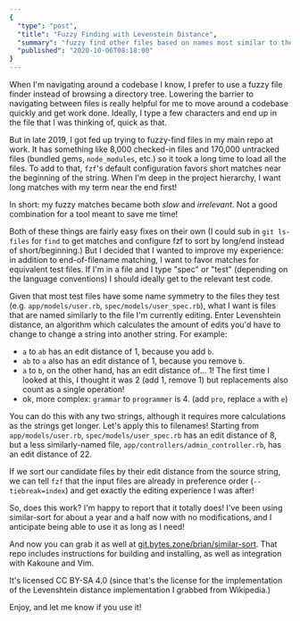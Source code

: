 ```yaml
---
{
  "type": "post",
  "title": "Fuzzy Finding with Levenstein Distance",
  "summary": "fuzzy find other files based on names most similar to the one you're editing",
  "published": "2020-10-06T08:18:00"
}
---
```


When I'm navigating around a codebase I know, I prefer to use a fuzzy file finder instead of browsing a directory tree.
Lowering the barrier to navigating between files is really helpful for me to move around a codebase quickly and get work done.
Ideally, I type a few characters and end up in the file that I was thinking of, quick as that.

But in late 2019, I got fed up trying to fuzzy-find files in my main repo at work.
It has something like 8,000 checked-in files and 170,000 untracked files (bundled gems, `node_modules`, etc.) so it took a long time to load all the files.
To add to that, `fzf`'s default configuration favors short matches near the beginning of the string.
When I'm deep in the project hierarchy, I want long matches with my term near the end first!

In short: my fuzzy matches became both *slow* and *irrelevant*.
Not a good combination for a tool meant to save me time!

Both of these things are fairly easy fixes on their own (I could sub in `git ls-files` for `find` to get matches and configure fzf to sort by long/end instead of short/beginning.)
But I decided that I wanted to improve my experience: in addition to end-of-filename matching, I want to favor matches for equivalent test files.
If I'm in a file and I type "spec" or "test" (depending on the language conventions) I should ideally get to the relevant test code.

Given that most test files have some name symmetry to the files they test (e.g. `app/models/user.rb`, `spec/models/user_spec.rb`), what I want is files that are named similarly to the file I'm currently editing.
Enter Levenshtein distance, an algorithm which calculates the amount of edits you'd have to change to change a string into another string.
For example:

- `a` to `ab` has an edit distance of 1, because you add `b`.
- `ab` to `a` also has an edit distance of 1, because you remove `b`.
- `a` to `b`, on the other hand, has an edit distance of... 1!
  The first time I looked at this, I thought it was 2 (add 1, remove 1) but replacements also count as a single operation!
- ok, more complex: `grammar` to `programmer` is 4.
  (add `pro`, replace `a` with `e`)

You can do this with any two strings, although it requires more calculations as the strings get longer.
Let's apply this to filenames!
Starting from `app/models/user.rb`, `spec/models/user_spec.rb` has an edit distance of 8, but a less similarly-named file, `app/controllers/admin_controller.rb`, has an edit distance of 22.

If we sort our candidate files by their edit distance from the source string, we can tell `fzf` that the input files are already in preference order (`--tiebreak=index`) and get exactly the editing experience I was after!

So, does this work?
I'm happy to report that it totally does!
I've been using similar-sort for about a year and a half now with no modifications, and I anticipate being able to use it as long as I need!

And now you can grab it as well at [git.bytes.zone/brian/similar-sort](https://git.bytes.zone/brian/similar-sort).
That repo includes instructions for building and installing, as well as integration with Kakoune and Vim.

It's licensed CC BY-SA 4.0 (since that's the license for the implementation of the Levenshtein distance implementation I grabbed from Wikipedia.)

Enjoy, and let me know if you use it!
